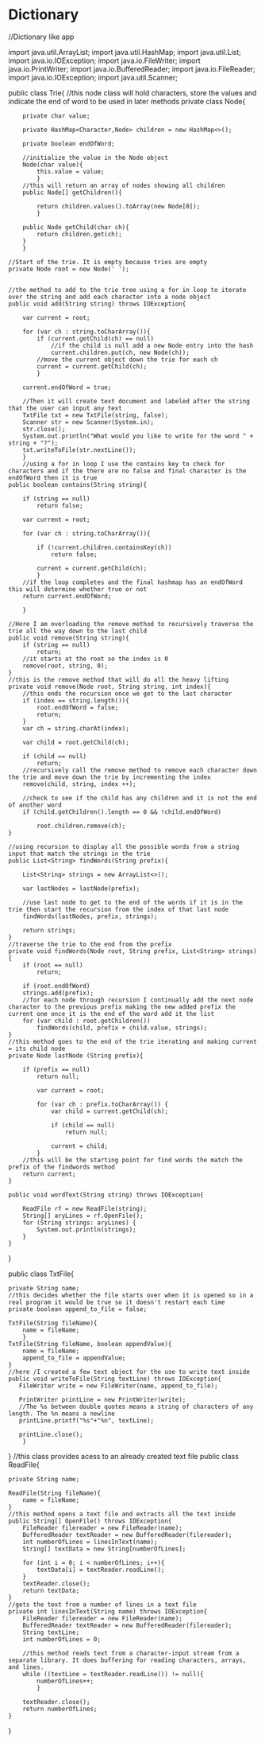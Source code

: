 # Dictionary
//Dictionary like app

import java.util.ArrayList;
import java.util.HashMap;
import java.util.List;
import java.io.IOException;
import java.io.FileWriter;
import java.io.PrintWriter;
import java.io.BufferedReader;
import java.io.FileReader;
import java.io.IOException;
import java.util.Scanner;

public class Trie{
    //this node class will hold characters, store the values and indicate the end of word to be used in later methods
    private class Node{
        
        private char value;
        
        private HashMap<Character,Node> children = new HashMap<>();
       
        private boolean endOfWord;

        //initialize the value in the Node object
        Node(char value){
            this.value = value;
            } 
        //this will return an array of nodes showing all children
        public Node[] getChildren(){
            
            return children.values().toArray(new Node[0]);
            }

        public Node getChild(char ch){
            return children.get(ch);
        }     
        }
    
    //Start of the trie. It is empty because tries are empty
    private Node root = new Node(' ');
    

    //the method to add to the trie tree using a for in loop to iterate over the string and add each character into a node object
    public void add(String string) throws IOException{
        
        var current = root;
    
        for (var ch : string.toCharArray()){
            if (current.getChild(ch) == null)
                //if the child is null add a new Node entry into the hash
                current.children.put(ch, new Node(ch));
            //move the current object down the trie for each ch
            current = current.getChild(ch);
            } 
        
        current.endOfWord = true;
        
        //Then it will create text document and labeled after the string that the user can input any text
        TxtFile txt = new TxtFile(string, false);
        Scanner str = new Scanner(System.in);
        str.close();
        System.out.println("What would you like to write for the word " + string + "?"); 
        txt.writeToFile(str.nextLine());
        }
        //using a for in loop I use the contains key to check for characters and if the there are no false and final character is the endOfWord then it is true
    public boolean contains(String string){
        
        if (string == null)
            return false;
        
        var current = root;        
        
        for (var ch : string.toCharArray()){
            
            if (!current.children.containsKey(ch))
                return false;
           
            current = current.getChild(ch);
            }
        //if the loop completes and the final hashmap has an endOfWord this will determine whether true or not
        return current.endOfWord;
            
        }

    //Here I am overloading the remove method to recursively traverse the trie all the way down to the last child
    public void remove(String string){
        if (string == null)
            return;
        //it starts at the root so the index is 0
        remove(root, string, 0);
    }
    //this is the remove method that will do all the heavy lifting
    private void remove(Node root, String string, int index){
        //this ends the recursion once we get to the last character
        if (index == string.length()){
            root.endOfWord = false;
            return;
        }
        var ch = string.charAt(index);
        
        var child = root.getChild(ch);
       
        if (child == null)
            return;
        //recursively call the remove method to remove each character down the trie and move down the trie by incrementing the index
        remove(child, string, index ++);

        //check to see if the child has any children and it is not the end of another word
        if (child.getChildren().length == 0 && !child.endOfWord)
           
            root.children.remove(ch);
    }
    
    //using recursion to display all the possible words from a string input that match the strings in the trie
    public List<String> findWords(String prefix){
        
        List<String> strings = new ArrayList<>();
        
        var lastNodes = lastNode(prefix);
        
        //use last node to get to the end of the words if it is in the trie then start the recursion from the index of that last node
        findWords(lastNodes, prefix, strings);
        
        return strings;
    }
    //traverse the trie to the end from the prefix
    private void findWords(Node root, String prefix, List<String> strings){
        if (root == null)
            return;

        if (root.endOfWord)
        strings.add(prefix);
        //for each node through recursion I continually add the next node character to the previous prefix making the new added prefix the current one once it is the end of the word add it the list
        for (var child : root.getChildren())
            findWords(child, prefix + child.value, strings);
    }
    //this method goes to the end of the trie iterating and making current = its child node
    private Node lastNode (String prefix){
        
        if (prefix == null)
            return null;
        
            var current = root;
        
            for (var ch : prefix.toCharArray()) {
                var child = current.getChild(ch);
            
                if (child == null)
                    return null;
            
                current = child;
            }
        //this will be the starting point for find words the match the prefix of the findwords method
        return current;
    }

    public void wordText(String string) throws IOException{

        ReadFile rf = new ReadFile(string);
        String[] aryLines = rf.OpenFile();
        for (String strings: aryLines) {
            System.out.println(strings);
        }
    }
}   

public class TxtFile{
    
    private String name;
    //this decides whether the file starts over when it is opened so in a real program it would be true so it doesn't restart each time
    private boolean append_to_file = false;

    TxtFile(String fileName){
        name = fileName;
        }
    TxtFile(String fileName, boolean appendValue){
        name = fileName;
        append_to_file = appendValue;
    }
    //here /I created a few text object for the use to write text inside
    public void writeToFile(String textLine) throws IOException{
       FileWriter write = new FileWriter(name, append_to_file);

       PrintWriter printLine = new PrintWriter(write); 
       //The %s between double quotes means a string of characters of any length. The %n means a newline
       printLine.printf("%s"+"%n", textLine); 
       
       printLine.close();
        }
}
//this class provides acess to an already created text file
public class ReadFile{

    private String name;

    ReadFile(String fileName){
        name = fileName;
    }
    //this method opens a text file and extracts all the text inside
    public String[] OpenFile() throws IOException{
        FileReader filereader = new FileReader(name);
        BufferedReader textReader = new BufferedReader(filereader);
        int numberOfLines = linesInText(name);
        String[] textData = new String[numberOfLines];

        for (int i = 0; i < numberOfLines; i++){
            textData[i] = textReader.readLine();
        }
        textReader.close();
        return textData;
    }
    //gets the text from a number of lines in a text file
    private int linesInText(String name) throws IOException{
        FileReader filereader = new FileReader(name);
        BufferedReader textReader = new BufferedReader(filereader);
        String textLine;
        int numberOfLines = 0;
        
        //this method reads text from a character-input stream from a separate library. It does buffering for reading characters, arrays, and lines.
        while ((textLine = textReader.readLine()) != null){
            numberOfLines++;
            }
        
        textReader.close();
        return numberOfLines;
    }
}
  
